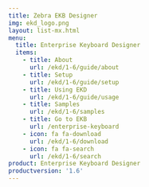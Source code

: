 ```yaml
---
title: Zebra EKB Designer
img: ekd_logo.png
layout: list-mx.html
menu:
  title: Enterprise Keyboard Designer
  items:
    - title: About
      url: /ekd/1-6/guide/about
    - title: Setup
      url: /ekd/1-6/guide/setup
    - title: Using EKD
      url: /ekd/1-6/guide/usage
    - title: Samples
      url: /ekd/1-6/samples
    - title: Go to EKB
      url: /enterprise-keyboard
    - icon: fa fa-download
      url: /ekd/1-6/download
    - icon: fa fa-search
      url: /ekd/1-6/search
product: Enterprise Keyboard Designer
productversion: '1.6'
---
```

